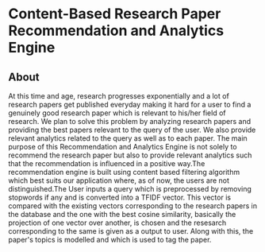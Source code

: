 # Content-Based Research Paper Recommendation and Analytics Engine

## About

At this time and age, research progresses exponentially and a lot of research papers get published everyday making it hard for a user to find a genuinely good research paper which is relevant to his/her field of research. We plan to solve this problem by analyzing research papers and providing the best papers relevant to the query of the user. We also provide relevant analytics related to the query as well as to each paper.
The main purpose of this Recommendation and Analytics Engine is not solely to recommend the research paper but also to provide relevant analytics such that the recommendation is influenced in a positive way.The recommendation engine is built using content based filtering algorithm which best suits our application where, as of now, the users are not distinguished.The User inputs a query which is preprocessed by removing stopwords if any and is converted into a TFIDF vector. This vector is compared with the existing vectors corresponding to the research papers in the database and the one with the best cosine similarity, basically the projection of one vector over another, is chosen and the resesarch corresponding to the same is given as a output to user. Along with this, the paper's topics is modelled and which is used to tag the paper.   
